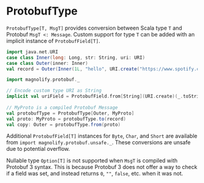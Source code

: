 ProtobufType
============

`ProtobufType[T, MsgT]` provides conversion between Scala type `T` and Protobuf `MsgT <: Message`. Custom support for type `T` can be added with an implicit instance of `ProtobufField[T]`.

```scala
import java.net.URI
case class Inner(long: Long, str: String, uri: URI)
case class Outer(inner: Inner)
val record = Outer(Inner(1L, "hello", URI.create("https://www.spotify.com")))

import magnolify.protobuf._

// Encode custom type URI as String
implicit val uriField = ProtobufField.from[String](URI.create)(_.toString)
 
// MyProto is a compiled Protobuf Message
val protobufType = ProtobufType[Outer, MyProto]
val proto: MyProto = protobufType.to(record)
val copy: Outer = protobufType.from(proto)
```

Additional `ProtobufField[T]` instances for `Byte`, `Char`, and `Short` are available from `import magnolify.protobuf.unsafe._`. These conversions are unsafe due to potential overflow.

Nullable type `Option[T]` is not supported when `MsgT` is compiled with Protobuf 3 syntax. This is because Protobuf 3 does not offer a way to check if a field was set, and instead returns `0`, `""`, `false`, etc. when it was not.
